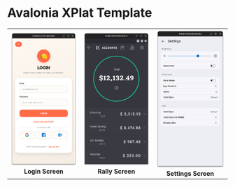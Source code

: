 ﻿# Avalonia XPlat Template

<div align="center">
  <table>
    <tr>
      <td align="center">
        <img src="docs/login-screen.png" alt="Login Screen" width="300"/>
        <br/>
        <strong>Login Screen</strong>
      </td>
      <td align="center">
        <img src="docs/rally-screen.png" alt="Rally Screen" width="300"/>
        <br/>
        <strong>Rally Screen</strong>
      </td>
      <td align="center">
        <img src="docs/settings-screen.png" alt="Settings Screen" width="300"/>
        <br/>
        <strong>Settings Screen</strong>
      </td>
    </tr>
  </table>
</div>
